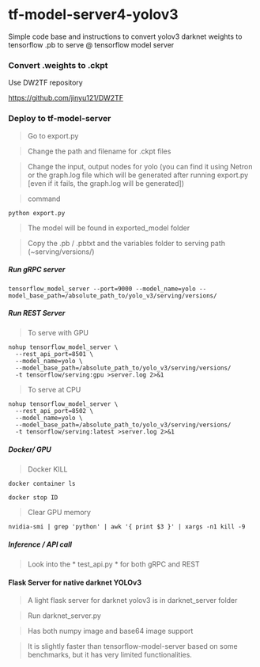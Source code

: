 # tf-model-server4-yolov3
Simple code base and instructions to convert yolov3 darknet weights to tensorflow .pb to serve @ tensorflow model server

### Convert .weights to .ckpt

Use DW2TF repository

https://github.com/jinyu121/DW2TF


### Deploy to tf-model-server

> Go to export.py

> Change the path and filename for .ckpt files

> Change the input, output nodes for yolo (you can find it using Netron or the graph.log file which will be generated after running export.py [even if it fails, the graph.log will be generated])

> command

`python export.py`

> The model will be found in exported_model folder

> Copy the .pb / .pbtxt and the variables folder to serving path (~serving/versions/)

##### Run gRPC server

`tensorflow_model_server --port=9000 --model_name=yolo --model_base_path=/absolute_path_to/yolo_v3/serving/versions/`


##### Run REST Server

> To serve with GPU
```
nohup tensorflow_model_server \
  --rest_api_port=8501 \
  --model_name=yolo \
  --model_base_path=/absolute_path_to/yolo_v3/serving/versions/
  -t tensorflow/serving:gpu >server.log 2>&1
```

> To serve at CPU
```
nohup tensorflow_model_server \
  --rest_api_port=8502 \
  --model_name=yolo \
  --model_base_path=/absolute_path_to/yolo_v3/serving/versions/
  -t tensorflow/serving:latest >server.log 2>&1
```

##### Docker/ GPU

> Docker KILL

`docker container ls`

`docker stop ID`

> Clear GPU memory

`nvidia-smi | grep 'python' | awk '{ print $3 }' | xargs -n1 kill -9`

##### Inference / API call

> Look into the * test_api.py * for both gRPC and REST


#### Flask Server for native darknet YOLOv3

> A light flask server for darknet yolov3 is in darknet_server folder

> Run darknet_server.py

> Has both numpy image and base64 image support

> It is slightly faster than tensorflow-model-server based on some benchmarks, but it has very limited functionalities.
